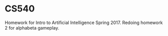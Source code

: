 # CS540
Homework for Intro to Artificial Intelligence Spring 2017. Redoing homework 2 for alphabeta gameplay.
